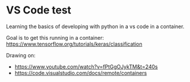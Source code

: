 # VS Code test

Learning the basics of developing with python in a vs code in a container. 

Goal is to get this running in a container: https://www.tensorflow.org/tutorials/keras/classification

Drawing on:

- https://www.youtube.com/watch?v=fPtGgOJykTM&t=240s
- https://code.visualstudio.com/docs/remote/containers